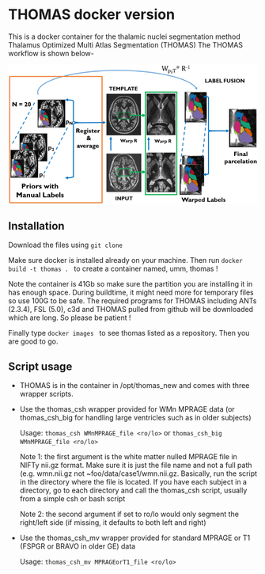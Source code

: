# THOMAS docker version
This is a docker container for the thalamic nuclei segmentation method Thalamus Optimized Multi Atlas Segmentation (THOMAS)
The THOMAS workflow is shown below-

![THOMAS workflow](THOMAS.jpg "Workflow")

## Installation
Download the files using ```git clone ``` 

Make sure docker is installed already on your machine. Then run ```docker build -t thomas . ``` to create a container named, umm, thomas !

Note the container is 41Gb so make sure the partition you are installing it in has enough space. During buildtime, it might need more for temporary files so use 100G to be safe. The required programs for THOMAS including ANTs (2.3.4), FSL (5.0), c3d and THOMAS pulled from github will be downloaded which are long. So please be patient !

Finally type ```docker images ``` to see thomas listed as a repository. Then you are good to go. 

## Script usage
- THOMAS is in the container in /opt/thomas_new and comes with three wrapper scripts.
- Use the thomas_csh wrapper provided for WMn MPRAGE data (or thomas_csh_big for handling large ventricles such as in older subjects)
  
  Usage: ```thomas_csh WMnMPRAGE_file <ro/lo>```  or ```thomas_csh_big WMnMPRAGE_file <ro/lo> ```

  Note 1: the first argument is the white matter nulled MPRAGE file in NIFTy nii.gz format. Make sure it is just the file name and not a full path (e.g. wmn.nii.gz not ~foo/data/case1/wmn.nii.gz. Basically, run the script in the directory where the file is located. If you have each subject in a directory, go to each directory and call the thomas_csh script, usually from a simple csh or bash script
    
  Note 2: the second argument if set to ro/lo would only segment the right/left side (if missing, it defaults to both left and right)
- Use the thomas_csh_mv wrapper provided for standard MPRAGE or T1 (FSPGR or BRAVO in older GE) data

  Usage: ```thomas_csh_mv MPRAGEorT1_file <ro/lo>``` 
